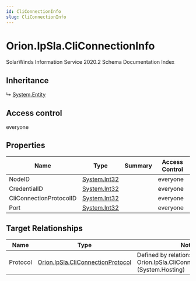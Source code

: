 ```yaml
---
id: CliConnectionInfo
slug: CliConnectionInfo
---
```


# Orion.IpSla.CliConnectionInfo

SolarWinds Information Service 2020.2 Schema Documentation Index

## Inheritance

↳ [System.Entity](./../System/Entity)

## Access control

everyone

## Properties

| Name | Type | Summary | Access Control |
| ------ | ------ | ------ | ------ |
| NodeID | [System.Int32](https://docs.microsoft.com/en-us/dotnet/api/system.int32) |  | everyone |
| CredentialID | [System.Int32](https://docs.microsoft.com/en-us/dotnet/api/system.int32) |  | everyone |
| CliConnectionProtocolID | [System.Int32](https://docs.microsoft.com/en-us/dotnet/api/system.int32) |  | everyone |
| Port | [System.Int32](https://docs.microsoft.com/en-us/dotnet/api/system.int32) |  | everyone |

## Target Relationships

| Name | Type | Notes |
| ------ | ------ | ------ |
| Protocol | [Orion.IpSla.CliConnectionProtocol](./../Orion.IpSla/CliConnectionProtocol) | Defined by relationship Orion.IpSla.CliConnectionInfoProtocol (System.Hosting) |

